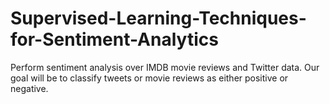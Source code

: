 # Supervised-Learning-Techniques-for-Sentiment-Analytics
Perform sentiment analysis over IMDB movie reviews and Twitter data. Our goal will be to classify tweets or movie reviews as either positive or negative.
